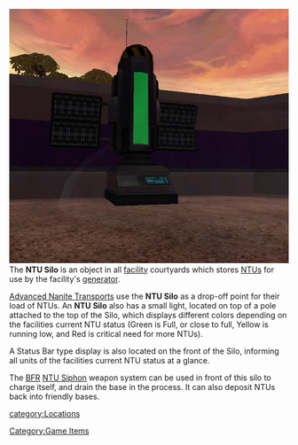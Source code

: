 ![](images/NTUSiloPicture.jpg "fig:NTUSiloPicture.jpg") The **NTU Silo** is an
object in all [facility](Facilities.md) courtyards which stores
[NTUs](../items/NTU.md) for use by the facility's
[generator](../items/Generator.md).

[Advanced Nanite Transports](../vehicles/Advanced_Nanite_Transport.md) use
the **NTU Silo** as a drop-off point for their load of NTUs. An **NTU
Silo** also has a small light, located on top of a pole attached to the
top of the Silo, which displays different colors depending on the
facilities current NTU status (Green is Full, or close to full, Yellow
is running low, and Red is critical need for more NTUs).

A Status Bar type display is also located on the front of the Silo,
informing all units of the facilities current NTU status at a glance.

The [BFR](../vehicles/BattleFrame_Robotics.md) [NTU Siphon](../weapons/NTU_Siphon.md) weapon
system can be used in front of this silo to charge itself, and drain the
base in the process. It can also deposit NTUs back into friendly bases.

[category:Locations](category:Locations.md)

[Category:Game Items](Category:Game_Items.md)
